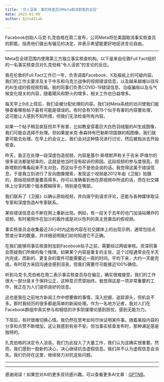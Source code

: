 ```yaml
---
title: '令人沮丧：事实核查员对Meta取消职能的反应'
date: 2025-01-09
author: ByteAILab

---
```


Facebook创始人马克·扎克伯格在周二宣布，公司Meta将在美国取消事实核查员的职能，指责他们做出有偏见的决定，并表示希望能更好地促进言论自由。

---
Meta在全球范围内使用第三方独立事实核查机构。以下是来自伦敦Full Fact组织的一名事实核查员对扎克伯格“令人沮丧”的言论的反应。

我在伦敦的Full Fact工作已一年，负责调查Facebook、X及报纸上的可疑内容。我们的工作主要涉及关于中东和乌克兰战争的视频错误信息，以及越来越难以驳斥的AI生成的假视频剪辑。我的同事们负责COVID-19错误信息、治癌骗局以及与气候变化相关的内容，随着飓风和野火的增多，相关工作也日益增多。

每天早上9点上班后，我们会被分配处理的内容。我们对Meta系统的访问使我们能够查看哪些帖子最有可能是错误的。有时会有10到15个似乎有害的内容要处理，这可能让人感到不知所措，但我们无法检查所有内容。

如果一个帖子稍显疯狂但并不有害，比如教皇穿着巨大白色羽绒服的AI生成图像，我们可能会选择不处理。但如果是米克·泰森持有巴勒斯坦国旗的假图像，我们就更可能去处理。在早上的会议上，我们会对这种情况进行讨论，然后被指派去开始核查。

昨天，我正在处理一段深度伪造视频，内容是基尔·斯塔默声称关于吉米·萨维尔的很多说法都是轻率的，这就是他当时没有起诉的原因。这段视频的参与度很高，但斯塔默的嘴看起来不太对劲，而这似乎也不是他会说的话。我觉得这属于错误信息，于是我立刻进行了反向图像搜索，发现这个视频是2012年由《卫报》拍摄的，原始视频质量要高得多。你可以准确看到他在原视频中所说的话，而在社交媒体上分享的那个版本模糊得多，特别是在嘴部。

我们联系了《卫报》以确认原始视频，并向唐宁街请求评论，还能与各种媒体取证专家和深度伪造AI专家联系。

某些错误信息会不断在网上重新出现。例如，有一段关于去年的也门加油站爆炸的视频，有时被用作在加沙的轰炸或是对以色列的真主党袭击的假视频。

事实核查员会收集最近24小时内这些内容在社交媒体上的出现示例，通常包括点赞或分享的数量，并详细说明我们如何知道它不正确。

在我们能够将事实核查附加到Facebook帖子之前，需要经过两级审核。资深同事会质疑我们所做的每个推理。如果某个内容是重复的主张，这个过程通常会在半天内完成，而新的、更复杂的案件可能需要近一周的时间。平均下来，大约一天能完成。有时双方来回沟通会感到沮丧，但我们需要尽可能接近100%确信。

听到马克·扎克伯格在周二表示事实核查员存在偏见，确实很难接受。我们的工作很大一部分是关于保持公正，这种意识贯穿始终。我觉得这是一项非常重要的工作，我正在为人们提供良好的信息。

这也是我在之前地方新闻工作中想要做的事情，深入挖掘，追踪源头，但机会不多。那时我经历的很多都是简单的新闻处理。作为一名地方记者，我对人们在Facebook群组中真实参与和相信的许多阴谋理论感到担忧，感到无能为力。

下班后，有时很难切换心情。我仍然在思考如何尽快证明某件事。随着某段内容的分享和点赞不断增加，这让我感到有些不安。但当事实核查发布时，那种满足感是独特的。

扎克伯格的决定令人沮丧。我们为此投入了大量工作，我们认为这确实很重要。然而，我们感到一股新的决心，决心继续抗击虚假信息。我们并不认为虚假信息会消失。我们仍将在这里，继续努力对抗这些问题。

---
---
感谢阅读！如果您对AI的更多资讯感兴趣，可以查看更多AI文章：[GPTNB](https://gptnb.com)。